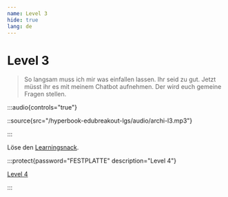 ```yaml
---
name: Level 3
hide: true
lang: de
---
```


# Level 3

> So langsam muss ich mir was einfallen lassen. Ihr seid zu gut. Jetzt müsst ihr es mit meinem Chatbot aufnehmen. Der wird euch gemeine Fragen stellen.

:::audio{controls="true"}

::source{src="/hyperbook-edubreakout-lgs/audio/archi-l3.mp3"}

:::

Löse den [Learningsnack](https://www.learningsnacks.de/share/166113/6fd58bdd-ae53-4b06-ad5a-a63b1155dba8).

:::protect{password="FESTPLATTE" description="Level 4"}

[Level 4](/askfjwqeirwe-l4)

:::